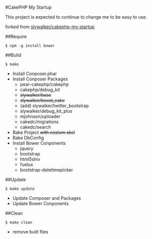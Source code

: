 #CakePHP My Startup

This project is expected to continue to change me to be easy to use.

forked from [slywalker/cakephp-my-startup](https://github.com/slywalker/cakephp-my-startup)

##Require

	$ npm -g install bower

##Bulid

	$ make

* Install Conposer.phar
* Install Conposer Packages
	* pear-cakephp/cakephp
	* cakephp/debug_kit
	* ~~slywalker/base~~
	* ~~slywalker/boost_cake~~
	* (add) slywalker/twitter_bootstrap
	* slywalker/debug_kit_plus
	* mjohnson/uploader
	* cakedc/migrations
	* cakedc/search
* Bake Project ~~with costum skel~~
* Bake DbConfig
* Install Bower Conponents
	* jquery
	* bootstrap
	* html5shiv
    * fuelux
    * bootstrap-datetimepicker

##Update

	$ make update

* Update Composer and Packages
* Update Bower Conponents

##Clean

	$ make clean

* remove built files

